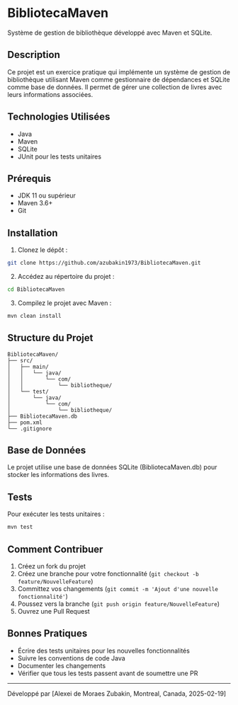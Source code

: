# BibliotecaMaven

Système de gestion de bibliothèque développé avec Maven et SQLite.

## Description

Ce projet est un exercice pratique qui implémente un système de gestion de bibliothèque utilisant Maven comme gestionnaire de dépendances et SQLite comme base de données. Il permet de gérer une collection de livres avec leurs informations associées.

## Technologies Utilisées

- Java
- Maven
- SQLite
- JUnit pour les tests unitaires

## Prérequis

- JDK 11 ou supérieur
- Maven 3.6+
- Git

## Installation

1. Clonez le dépôt :
```bash
git clone https://github.com/azubakin1973/BibliotecaMaven.git
```

2. Accédez au répertoire du projet :
```bash
cd BibliotecaMaven
```

3. Compilez le projet avec Maven :
```bash
mvn clean install
```

## Structure du Projet

```
BibliotecaMaven/
├── src/
│   ├── main/
│   │   └── java/
│   │       └── com/
│   │           └── bibliotheque/
│   └── test/
│       └── java/
│           └── com/
│               └── bibliotheque/
├── BibliotecaMaven.db
├── pom.xml
└── .gitignore
```

## Base de Données

Le projet utilise une base de données SQLite (BibliotecaMaven.db) pour stocker les informations des livres.

## Tests

Pour exécuter les tests unitaires :

```bash
mvn test
```

## Comment Contribuer

1. Créez un fork du projet
2. Créez une branche pour votre fonctionnalité (`git checkout -b feature/NouvelleFeature`)
3. Committez vos changements (`git commit -m 'Ajout d'une nouvelle fonctionnalité'`)
4. Poussez vers la branche (`git push origin feature/NouvelleFeature`)
5. Ouvrez une Pull Request

## Bonnes Pratiques

- Écrire des tests unitaires pour les nouvelles fonctionnalités
- Suivre les conventions de code Java
- Documenter les changements
- Vérifier que tous les tests passent avant de soumettre une PR

---

Développé par [Alexei de Moraes Zubakin, Montreal, Canada, 2025-02-19]

